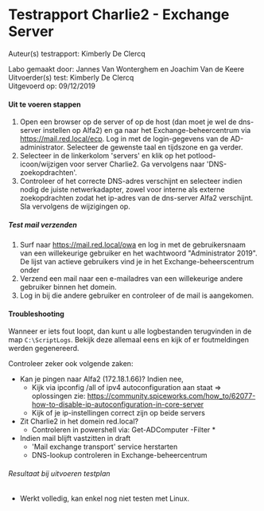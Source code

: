 # Testrapport Charlie2 - Exchange Server

Auteur(s) testrapport: Kimberly De Clercq   

Labo gemaakt door: Jannes Van Wonterghem en Joachim Van de Keere  
Uitvoerder(s) test: Kimberly De Clercq  
Uitgevoerd op: 09/12/2019

#### Uit te voeren stappen

1. Open een browser op de server of op de host (dan moet je wel de dns-server instellen op Alfa2) en ga naar het Exchange-beheercentrum via https://mail.red.local/ecp. Log in met de login-gegevens van de AD-administrator. Selecteer de gewenste taal en tijdszone en ga verder.
2. Selecteer in de linkerkolom 'servers' en klik op het potlood-icoon/wijzigen voor server Charlie2. Ga vervolgens naar 'DNS-zoekopdrachten'.
3. Controleer of het correcte DNS-adres verschijnt en selecteer indien nodig de juiste netwerkadapter, zowel voor interne als externe zoekopdrachten zodat het ip-adres van de dns-server Alfa2 verschijnt. Sla vervolgens de wijzigingen op.

##### Test mail verzenden

1. Surf naar https://mail.red.local/owa en log in met de gebruikersnaam van een willekeurige gebruiker en het wachtwoord "Administrator 2019". De lijst van actieve gebruikers vind je in het Exchange-beheerscentrum onder 
2. Verzend een mail naar een e-mailadres van een willekeurige andere gebruiker binnen het domein.
3. Log in bij die andere gebruiker en controleer of de mail is aangekomen.

#### Troubleshooting

Wanneer er iets fout loopt, dan kunt u alle logbestanden terugvinden in de map `C:\ScriptLogs`. Bekijk deze allemaal eens en kijk of er foutmeldingen werden gegenereerd.

Controleer zeker ook volgende zaken:

- Kan je pingen naar Alfa2 (172.18.1.66)? Indien nee,
  - Kijk via ipconfig /all of ipv4 autoconfiguration aan staat => oplossingen zie: <https://community.spiceworks.com/how_to/62077-how-to-disable-ip-autoconfiguration-in-core-server>
  - Kijk of je ip-instellingen correct zijn op beide servers
- Zit Charlie2 in het domein red.local?
  - Controleren in powershell via: Get-ADComputer -Filter *
- Indien mail blijft vastzitten in draft
  -  'Mail exchange transport' service herstarten
  - DNS-lookup controleren in Exchange-beheercentrum

###### Resultaat bij uitvoeren testplan
- Werkt volledig, kan enkel nog niet testen met Linux.
